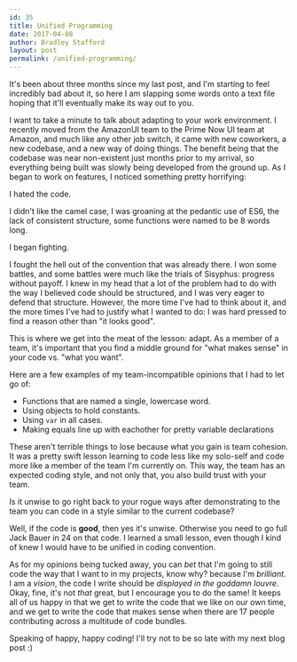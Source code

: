 ```yaml
---
id: 35
title: Unified Programming
date: 2017-04-08
author: Bradley Stafford
layout: post
permalink: /unified-programming/
---
```


It's been about three months since my last post, and I'm starting to feel incredibly bad about it, so here I am slapping some words onto a text file hoping that it'll eventually make its way out to you.

I want to take a minute to talk about adapting to your work environment. I recently moved from the AmazonUI team to the Prime Now UI team at Amazon, and much like any other job switch, it came with new coworkers, a new codebase, and a new way of doing things. The benefit being that the codebase was near non-existent just months prior to my arrival, so everything being built was slowly being developed from the ground up. As I began to work on features, I noticed something pretty horrifying:

I hated the code.

I didn't like the camel case, I was groaning at the pedantic use of ES6, the lack of consistent structure, some functions were named to be 8 words long.

I began fighting.

<!--more-->

I fought the hell out of the convention that was already there. I won some battles, and some battles were much like the trials of Sisyphus: progress without payoff. I knew in my head that a lot of the problem had to do with the way I believed code should be structured, and I was very eager to defend that structure. However, the more time I've had to think about it, and the more times I've had to justify what I wanted to do: I was hard pressed to find a reason other than "it looks good".

This is where we get into the meat of the lesson: adapt. As a member of a team, it's important that you find a middle ground for "what makes sense" in your code vs. "what you want".

Here are a few examples of my team-incompatible opinions that I had to let go of:

- Functions that are named a single, lowercase word.
- Using objects to hold constants.
- Using `var` in all cases.
- Making equals line up with eachother for pretty variable declarations

These aren't terrible things to lose because what you gain is team cohesion. It was a pretty swift lesson learning to code less like my solo-self and code more like a member of the team I'm currently on. This way, the team has an expected coding style, and not only that, you also build trust with your team.

Is it unwise to go right back to your rogue ways after demonstrating to the team you can code in a style similar to the current codebase?

Well, if the code is __good__, then yes it's unwise.
Otherwise you need to go full Jack Bauer in 24 on that code. I learned a small lesson, even though I kind of knew I would have to be unified in coding convention.  

As for my opinions being tucked away, you can _bet_ that I'm going to still code the way that I want to in my projects, know why? because I'm _brilliant_. I am a _vision_, the code I write should be _displayed in the goddamn louvre_. Okay, fine, it's not _that_ great, but I encourage you to do the same! It keeps all of us happy in that we get to write the code that we like on our own time, and we get to write the code that makes sense when there are 17 people contributing across a multitude of code bundles.

Speaking of happy, happy coding! I'll try not to be so late with my next blog post :)
